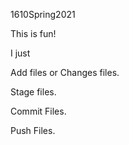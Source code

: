 1610Spring2021

This is fun!

I just

Add files
or Changes files.

Stage files.

Commit Files.

Push Files.
